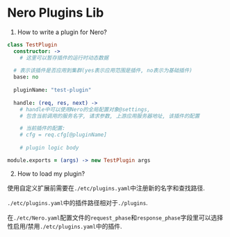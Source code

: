Nero Plugins Lib
===

1. How to write a plugin for Nero?

```coffee
class TestPlugin
  constructor: ->
    # 这里可以暂存插件的运行时动态数据
  
  # 表示该插件是否应用到集群(yes表示应用范围是插件, no表示为基础插件)
  base: no
  
  pluginName: "test-plugin"
  
  handle: (req, res, next) ->
    # handle中可以使用Nero的全局配置对象@settings, 
    # 包含当前调用的服务名字, 请求参数, 上游应用服务器地址, 该插件的配置

    # 当前插件的配置:
    # cfg = req.cfg[@pluginName]
    
    # plugin logic body

module.exports = (args) -> new TestPlugin args
```

2. How to load my plugin?

使用自定义扩展前需要在`./etc/plugins.yaml`中注册新的名字和查找路径.

`./etc/plugins.yaml`中的插件路径相对于`./plugins`.

在`./etc/Nero.yaml`配置文件的`request_phase`和`response_phase`字段里可以选择性启用/禁用`./etc/plugins.yaml`中的插件.